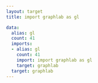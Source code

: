 ```yaml
---
layout: target
title: import graphlab as gl

data:
  alias: gl
  count: 41
  imports:
  - alias: gl
    count: 41
    import: import graphlab as gl
    target: graphlab
  target: graphlab
---
```

